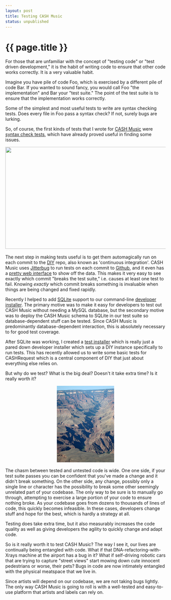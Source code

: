 ```yaml
---
layout: post
title: Testing CASH Music
status: unpublished
---
```


# {{ page.title }}

For those that are unfamiliar with the concept of "testing code" or "test
driven development," it is the habit of writing code to ensure that other code
works correctly. It is a very valuable habit.

Imagine you have pile of code Foo, which is exercised by a different pile of
code Bar. If you wanted to sound fancy, you would call Foo "the implementation"
and Bar your "test suite." The point of the test suite is to ensure that the
implementation works correctly.

Some of the simplest and most useful tests to write are syntax checking tests.
Does every file in Foo pass a syntax check? If not, surely bugs are lurking.

So, of course, the first kinds of tests that I wrote for [CASH Music](http://cashmusic.org) were 
[syntax check tests](https://github.com/cashmusic/DIY/blob/master/tests/php/000_syntax.php), which have already proved useful in finding some issues.

<img height="320" width="660" src="http://letolabs.com/images/cashmusic_admin.png">

The next step in making tests useful is to get them automagically run on each
commit to the [DIY](https://github.com/cashmusic/DIY) repo, also known as 'continuous integration'. CASH Music uses
[Jitterbug](http://jitterbug.pl) to run tests on each commit to [Github](http://github.com/organizations/cashmusic), and it even has a 
[pretty web interface](http://dev.cashmusic.org:3000/project/DIY) to show off the data. This makes it very easy to see exactly which
commit "breaks the test suite," i.e. causes at least one test to fail. Knowing
*exactly* which commit breaks something is invaluable when things are being
changed and fixed rapidly.

Recently I helped to add [SQLite](http://sqlite.org) support to our command-line 
[developer installer](https://github.com/cashmusic/DIY/blob/master/installers/php/dev_installer.php). The primary motive was to make it easy for developers to test out
CASH Music without needing a MySQL database, but the secondary motive was to
deploy the CASH Music schema to SQLite in our test suite so database-dependent stuff can
be tested. Since CASH Music is predominantly database-dependent interaction, this is
absolutely necessary to for good test coverage.

After SQLite was working, I created a [test installer](https://github.com/cashmusic/DIY/blob/master/installers/php/test_installer.php) which is really just a
pared down developer installer which sets up a DIY instance specifically to
run tests. This has recently allowed us to write some basic tests for
CASHRequest which is a central component of DIY that just about everything else
relies on.

But why do we test? What is the big deal? Doesn't it take extra time? Is it
really worth it?

<center>
<a href="http://www.flickr.com/photos/tyrian123/476203919/sizes/m/in/photostream/"><img src="/images/canyon.jpg"></a>
</center>

The chasm between tested and untested code is wide.  One one side, if your test
suite passes you can be confident that you've made a change and it didn't break
something.  On the other side, any change, possibly only a single line or
character has the possibility to break some other seemingly unrelated part of
your codebase. The only way to be sure is to manually go through, attempting to
exercise a large portion of your code to ensure nothing broke. As your codebase
goes from dozens to thousands of lines of code, this quickly becomes
infeasible. In these cases, developers change stuff and hope for the best,
which is hardly a strategy at all.

Testing does take extra time, but it also measurably increases the code quality
as well as giving developers the agility to quickly change and adapt code.

So is it really worth it to test CASH Music? The way I see it, our lives are
continually being entangled with code. What if that DNA-refactoring-with-Xrays
machine at the airport has a bug in it? What if self-driving robotic cars that
are trying to capture "street views" start mowing down cute innocent
pedestrians or worse, their pets? Bugs in code are now intimately entangled
with the physical meatspace that we live in.

Since artists will depend on our codebase, we are not taking bugs lightly. The
only way CASH Music is going to roll is with a well-tested and easy-to-use
platform that artists and labels can rely on.
